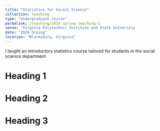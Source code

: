 ```yaml
---
title: "Statistics for Social Science"
collection: teaching
type: "Undergraduate course"
permalink: /teaching/2014-spring-teaching-1
venue: "Virginia Polytechnic Institute and State University                                                                                         , Social Science"
date: "2024 Srping"
location: "Blacksburg, Virginia"
---
```

I taught an introductory statistics course tailored for students in the social science department

Heading 1
======

Heading 2
======

Heading 3
======
